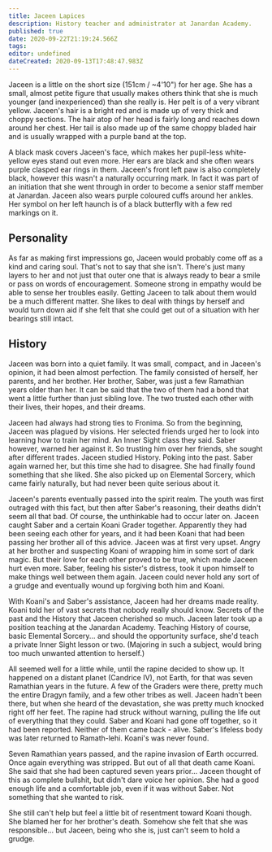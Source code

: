 ```yaml
---
title: Jaceen Lapices
description: History teacher and administrator at Janardan Academy.
published: true
date: 2020-09-22T21:19:24.566Z
tags: 
editor: undefined
dateCreated: 2020-09-13T17:48:47.983Z
---
```


Jaceen is a little on the short size (151cm / \~4'10") for her age. She has a small, almost petite figure that usually makes others think that she is much younger (and inexperienced) than she really is. Her pelt is of a very vibrant yellow. Jaceen's hair is a bright red and is made up of very thick and choppy sections. The hair atop of her head is fairly long and reaches down around her chest. Her tail is also made up of the same choppy bladed hair and is usually wrapped with a purple band at the top.

A black mask covers Jaceen's face, which makes her pupil-less white-yellow eyes stand out even more. Her ears are black and she often wears purple clasped ear rings in them. Jaceen's front left paw is also completely black, however this wasn't a naturally occurring mark. In fact it was part of an initiation that she went through in order to become a senior staff member at Janardan. Jaceen also wears purple coloured cuffs around her ankles. Her symbol on her left haunch is of a black butterfly with a few red markings on it.

## Personality

As far as making first impressions go, Jaceen would probably come off as a kind and caring soul. That's not to say that she isn't. There's just many layers to her and not just that outer one that is always ready to bear a smile or pass on words of encouragement. Someone strong in empathy would be able to sense her troubles easily. Getting Jaceen to talk about them would be a much different matter. She likes to deal with things by herself and would turn down aid if she felt that she could get out of a situation with her bearings still intact.

## History

Jaceen was born into a quiet family. It was small, compact, and in Jaceen's opinion, it had been almost perfection. The family consisted of herself, her parents, and her brother. Her brother, Saber, was just a few Ramathian years older than her. It can be said that the two of them had a bond that went a little further than just sibling love. The two trusted each other with their lives, their hopes, and their dreams.

Jaceen had always had strong ties to Fronima. So from the beginning, Jaceen was plagued by visions. Her selected friends urged her to look into learning how to train her mind. An Inner Sight class they said. Saber however, warned her against it. So trusting him over her friends, she sought after different trades. Jaceen studied History. Poking into the past. Saber again warned her, but this time she had to disagree. She had finally found something that she liked. She also picked up on Elemental Sorcery, which came fairly naturally, but had never been quite serious about it.

Jaceen's parents eventually passed into the spirit realm. The youth was first outraged with this fact, but then after Saber's reasoning, their deaths didn't seem all that bad. Of course, the unthinkable had to occur later on. Jaceen caught Saber and a certain Koani Grader together. Apparently they had been seeing each other for years, and it had been Koani that had been passing her brother all of this advice. Jaceen was at first very upset. Angry at her brother and suspecting Koani of wrapping him in some sort of dark magic. But their love for each other proved to be true, which made Jaceen hurt even more. Saber, feeling his sister's distress, took it upon himself to make things well between them again. Jaceen could never hold any sort of a grudge and eventually wound up forgiving both him and Koani.

With Koani's and Saber's assistance, Jaceen had her dreams made reality. Koani told her of vast secrets that nobody really should know. Secrets of the past and the History that Jaceen cherished so much. Jaceen later took up a position teaching at the Janardan Academy. Teaching History of course, basic Elemental Sorcery... and should the opportunity surface, she'd teach a private Inner Sight lesson or two. (Majoring in such a subject, would bring too much unwanted attention to herself.)

All seemed well for a little while, until the rapine decided to show up. It happened on a distant planet (Candrice IV), not Earth, for that was seven Ramathian years in the future. A few of the Graders were there, pretty much the entire Dragyn family, and a few other tribes as well. Jaceen hadn't been there, but when she heard of the devastation, she was pretty much knocked right off her feet. The rapine had struck without warning, pulling the life out of everything that they could. Saber and Koani had gone off together, so it had been reported. Neither of them came back - alive. Saber's lifeless body was later returned to Ramath-lehi. Koani's was never found.

Seven Ramathian years passed, and the rapine invasion of Earth occurred. Once again everything was stripped. But out of all that death came Koani. She said that she had been captured seven years prior... Jaceen thought of this as complete bullshit, but didn't dare voice her opinion. She had a good enough life and a comfortable job, even if it was without Saber. Not something that she wanted to risk.

She still can't help but feel a little bit of resentment toward Koani though. She blamed her for her brother's death. Somehow she felt that she was responsible... but Jaceen, being who she is, just can't seem to hold a grudge.